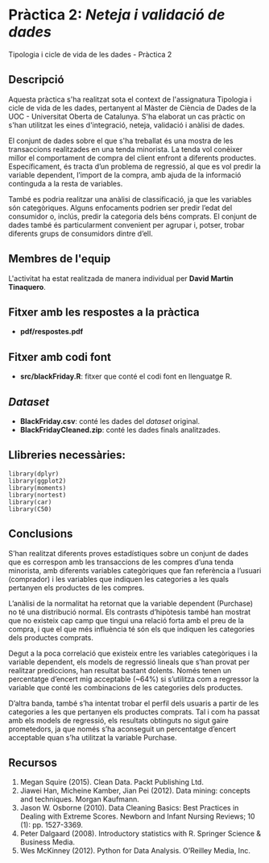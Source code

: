 # Pràctica 2: _Neteja i validació de dades_
Tipologia i cicle de vida de les dades - Pràctica 2

## Descripció

Aquesta pràctica s'ha realitzat sota el context de l'assignatura Tipologia i cicle de vida de les dades, pertanyent al Màster de Ciència de Dades de la UOC - Universitat Oberta de Catalunya. S'ha elaborat un cas pràctic on s'han utilitzat les eines d'integració, neteja, validació i anàlisi de dades.

El conjunt de dades sobre el que s'ha treballat és una mostra de les transaccions realitzades en una tenda minorista. La tenda vol conèixer millor el comportament de compra del client enfront a diferents productes. Específicament, és tracta d’un problema de regressió, al que es vol predir la variable dependent, l’import de la compra, amb ajuda de la informació continguda a la resta de variables.

També es podria realitzar una anàlisi de classificació, ja que les variables són categòriques. Alguns enfocaments podrien ser predir l’edat del consumidor o, inclús, predir la categoria dels béns comprats. El conjunt de dades també és particularment convenient per agrupar i, potser, trobar diferents grups de consumidors dintre d’ell.


## Membres de l'equip

L'activitat ha estat realitzada de manera individual per **David Martin Tinaquero**.

## Fitxer amb les respostes a la pràctica

* **pdf/respostes.pdf**

## Fitxer amb codi font

* **src/blackFriday.R**: fitxer que conté el codi font en llenguatge R.

## _Dataset_

* **BlackFriday.csv**: conté les dades del _dataset_ original.
* **BlackFridayCleaned.zip**: conté les dades finals analitzades. 

## Llibreries necessàries:
```
library(dplyr)
library(ggplot2)
library(moments)
library(nortest)
library(car)
library(C50)

```

## Conclusions

S’han realitzat diferents proves estadístiques sobre un conjunt de dades que es correspon amb les transaccions de les compres d’una tenda minorista, amb diferents variables categòriques que fan referència a l’usuari (comprador) i les variables que indiquen les categories a les quals pertanyen els productes de les compres.

L’anàlisi de la normalitat ha retornat que la variable dependent (Purchase) no té una distribució normal. Els contrasts d’hipòtesis també han mostrat que no existeix cap camp que tingui una relació forta amb el preu de la compra, i que el que més influència té són els que indiquen les categories dels productes comprats.

Degut a la poca correlació que existeix entre les variables categòriques i la variable dependent, els models de regressió lineals que s’han provat per realitzar prediccions, han resultat bastant dolents. Només tenen un percentatge d’encert mig acceptable (~64%) si s’utilitza com a regressor la variable que conté les combinacions de les categories dels productes.

D’altra banda, també s’ha intentat trobar el perfil dels usuaris a partir de les categories a les que pertanyen els productes comprats. Tal i com ha passat amb els models de regressió, els resultats obtinguts no sigut gaire prometedors, ja que només s’ha aconseguit un percentatge d’encert acceptable quan s’ha utilitzat la variable Purchase.

## Recursos
1. Megan Squire (2015). Clean Data. Packt Publishing Ltd.
2. Jiawei Han, Micheine Kamber, Jian Pei (2012). Data mining: concepts and techniques. Morgan Kaufmann.
3. Jason W. Osborne (2010). Data Cleaning Basics: Best Practices in Dealing with Extreme Scores. Newborn and Infant Nursing Reviews; 10 (1): pp. 1527-3369.
4. Peter Dalgaard (2008). Introductory statistics with R. Springer Science & Business Media.
5. Wes McKinney (2012). Python for Data Analysis. O’Reilley Media, Inc.
